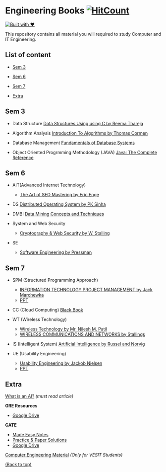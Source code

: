 # **Engineering Books** [![HitCount](http://hits.dwyl.io/ssp4all/Pong-Game.svg)](http://hits.dwyl.io/ssp4all/enginnering-books)
[![Built with ❤](https://forthebadge.com/images/badges/built-with-love.svg)](https://forthebadge.com/#)

This repository contains all material you will required to study Computer and IT Engineering.

## **List of content**
+ [Sem 3](#Sem-3)
+ [Sem 6](#Sem-6)
+ [Sem 7](#Sem-7)

+ [Extra](#extra)
  
## **Sem 3**

* Data Structure [Data Structures
Using using C by Reema Thareja](Information-technology/sem3/ds.pdf)

* Algorithm Analysis [Introduction To Algorithms by Thomas Cormen](Information-technology/sem7/algorithms.pdf) 

* Database Management [Fundamentals of Database Systems](Information-technology/sem3/dbms.pdf)

* Object Oriented Progrmming Methodology (JAVA) [Java: The Complete Reference](Information-technology/sem3/java.pdf) 


## **Sem 6**
* AIT(Advanced Internet Technology)
    + [The Art of SEO Mastering by Eric Enge](Information-technology/sem6/seo.pdf)

* DS [Distributed Operating System by PK Sinha](Information-technology/sem6/dos.pdf)

* DMBI [Data Mining Concepts and Techniques](Information-technology/sem6/dm.pdf)


* System and Web Security
    + [Cryptography & Web Security by W. Stalling](Information-technology/sem6/cns.pdf)

* SE
    + [Software Engineering by Pressman](Information-technology/sem6/se.pdf)


## **Sem 7**
* SPM (Structured Programming Approach) 
    + [INFORMATION TECHNOLOGY PROJECT MANAGEMENT by Jack Marchewka](Information-technology/sem7/spm.pdf)
    + [PPT](https://drive.google.com/drive/folders/1gRoiTIupdivlr3zulkRGdUCmn6Xcq0Yh?usp=sharing) 

* CC (Cloud Computing) 
[Black Book](Information-technology/sem7/cc.pdf)

* WT (Wireless Technology) 
    + [Wireless Technology by Mr. Nilesh M. Patil](Information-technology/sem7/wt.pdf)
    + [WIRELESS COMMUNICATIONS
AND NETWORKS by Stallings](Information-technology/sem7/wt-stalling.pdf)


* IS (Intelligent System) 
[Artificial Intelligence by Russel and Norvig](Information-technology/sem7/ai.pdf)

* UE (Usability Engineering) 
    + [Usability Engineering by Jackob Nielsen](Information-technology/sem7/ue.pdf)
    + [PPT](https://drive.google.com/drive/folders/1g7HIYhj8-ugh4kYSGEHTWqp76CpfWL6r?usp=sharing) 

## **Extra**
[What is an AI?](https://waitbutwhy.com/2015/01/artificial-intelligence-revolution-1.html)  *(must read article)*

**GRE Resources**

- [Google Drive](https://drive.google.com/drive/folders/0B7oAXKq8S9ZXfnNUWGJVcEJ5dFNKODhPZV9aeHZ0N29PblBVQ0tJUTNkUUhzLUhnQmR5V28)

**GATE**
- [Made Easy Notes](https://www.eduinformer.com/gate-made-easy-engineering-mathematics-pdf-download/)
- [Practice & Paper Solutions](https://books.google.co.in/books?id=bVEvDwAAQBAJ&pg=RA2-PA56&lpg=RA2-PA56&dq=Let+A+%E2%89%A4m+B+denotes+that+language+A+is+mapping+reducible+(also+known+as+many-to-one+reducible)+to+language+B.&source=bl&ots=HquY75JcSZ&sig=ACfU3U2o8EP_iM8LKd25OUAEX1xIFwvpRw&hl=en&sa=X&ved=2ahUKEwjk4tetsZfgAhWMto8KHZr3C84Q6AEwBHoECAEQAQ#v=onepage&q&f=true)
- [Google Drive](https://drive.google.com/drive/folders/0B8PPRjgqVcmFZmVYbzJjOElYMVE?usp=sharing)

[Computer Engineering Material](https://drive.google.com/drive/folders/0Bxf76h5pSqTZUGRxc0w4VHU5QXc?usp=sharing) 
*(Only for VESIT Students)*

[(Back to top)](#list-of-content)


